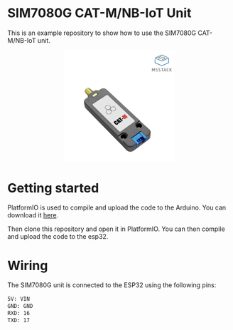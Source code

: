 # SIM7080G CAT-M/NB-IoT Unit
This is an example repository to show how to use the SIM7080G CAT-M/NB-IoT unit.

<center><img src='image.png' width='250'></center>

# Getting started 
PlatformIO is used to compile and upload the code to the Arduino. You can download it [here](https://platformio.org/install/ide?install=vscode).

Then clone this repository and open it in PlatformIO. You can then compile and upload the code to the esp32.

# Wiring
The SIM7080G unit is connected to the ESP32 using the following pins: 
```
5V: VIN
GND: GND
RXD: 16
TXD: 17
```